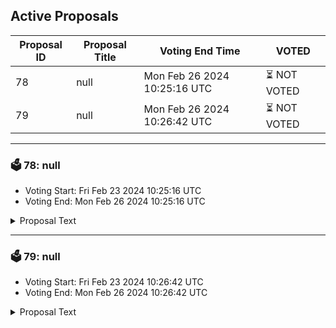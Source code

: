 ## Active Proposals

| Proposal ID | Proposal Title | Voting End Time | VOTED |
|-------------|----------------|-----------------|-------|
| 78 | null | Mon Feb 26 2024 10:25:16 UTC | ⏳ NOT VOTED |
| 79 | null | Mon Feb 26 2024 10:26:42 UTC | ⏳ NOT VOTED |

---

### 🗳 78: null
- Voting Start: Fri Feb 23 2024 10:25:16 UTC
- Voting End: Mon Feb 26 2024 10:25:16 UTC

<details>
<summary>Proposal Text</summary>
 
null
</details>

---

### 🗳 79: null
- Voting Start: Fri Feb 23 2024 10:26:42 UTC
- Voting End: Mon Feb 26 2024 10:26:42 UTC

<details>
<summary>Proposal Text</summary>
 
null
</details>

